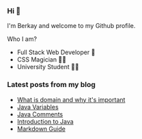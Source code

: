 ### Hi 👋

I'm Berkay and welcome to my Github profile.

Who I am?

- Full Stack Web Developer 🎒
- CSS Magician 🧙‍♂️
- University Student 👨‍🎓

### Latest posts from my blog

<!-- BLOG-POST-LIST:START -->

- [What is domain and why it's important](https://berkaycubuk.com/what-is-domain-and-why-its-important/)
- [Java Variables](https://berkaycubuk.com/java-variables/)
- [Java Comments](https://berkaycubuk.com/java-comments/)
- [Introduction to Java](https://berkaycubuk.com/java-introduction/)
- [Markdown Guide](https://berkaycubuk.com/markdown-guide/)
<!-- BLOG-POST-LIST:END -->
